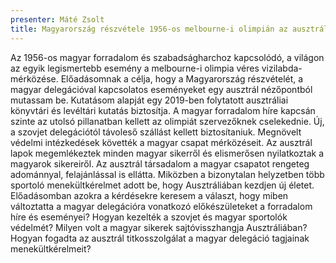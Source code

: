 ```yaml
---
presenter: Máté Zsolt
title: Magyarország részvétele 1956-os melbourne-i olimpián az ausztrál források tükrében
---
```


Az 1956-os magyar forradalom és szabadságharchoz kapcsolódó, a világon az egyik legismertebb esemény a melbourne-i olimpia véres vizilabda-mérközése. Előadásomnak a célja, hogy a Magyarország részvételét, a magyar delegációval kapcsolatos eseményeket egy ausztrál nézőpontból mutassam be. Kutatásom alapját egy 2019-ben folytatott ausztráliai könyvtári és levéltári kutatás biztosítja.
A magyar forradalom híre kapcsán szinte az utolsó pillanatban kellett az olimpiát szervezőknek cselekednie. Új, a szovjet delegációtól távoleső szállást kellett biztosítaniuk. Megnövelt védelmi intézkedések követték a magyar csapat mérközéseit. Az ausztrál lapok megemlékeztek minden magyar sikerről és elismerősen nyilatkoztak a magyarok sikereiről. Az ausztrál társadalom a magyar csapatot rengeteg adománnyal, felajánlással is ellátta. Miközben a bizonytalan helyzetben több sportoló menekültkérelmet adott be, hogy Ausztráliában kezdjen új életet.
Előadásomban azokra a kérdésekre keresem a választ, hogy miben változtatta a magyar delegációra vonatkozó előkészületeket a forradalom híre és eseményei? Hogyan kezelték a szovjet és magyar sportolók védelmét? Milyen volt a magyar sikerek sajtóvisszhangja Ausztráliában? Hogyan fogadta az ausztrál titkosszolgálat a magyar delegáció tagjainak menekültkérelmeit?
